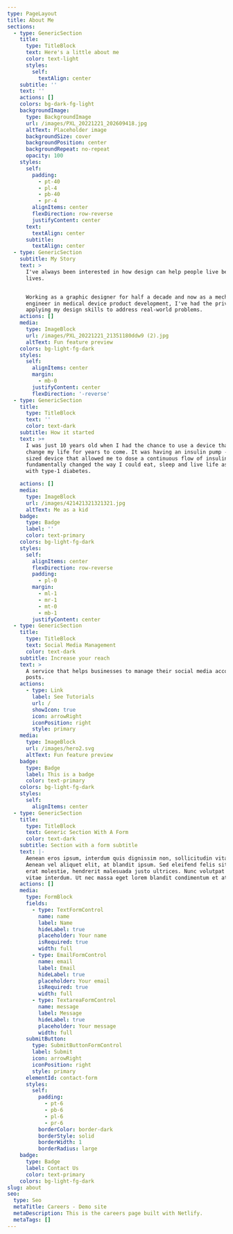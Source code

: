 ```yaml
---
type: PageLayout
title: About Me
sections:
  - type: GenericSection
    title:
      type: TitleBlock
      text: Here's a little about me
      color: text-light
      styles:
        self:
          textAlign: center
    subtitle: ''
    text: ''
    actions: []
    colors: bg-dark-fg-light
    backgroundImage:
      type: BackgroundImage
      url: /images/PXL_20221221_202609418.jpg
      altText: Placeholder image
      backgroundSize: cover
      backgroundPosition: center
      backgroundRepeat: no-repeat
      opacity: 100
    styles:
      self:
        padding:
          - pt-40
          - pl-4
          - pb-40
          - pr-4
        alignItems: center
        flexDirection: row-reverse
        justifyContent: center
      text:
        textAlign: center
      subtitle:
        textAlign: center
  - type: GenericSection
    subtitle: My Story
    text: >
      I've always been interested in how design can help people live better
      lives. 


      Working as a graphic designer for half a decade and now as a mechanical
      engineer in medical device product development, I've had the privilege of
      applying my design skills to address real-world problems.
    actions: []
    media:
      type: ImageBlock
      url: /images/PXL_20221221_21351180ddw9 (2).jpg
      altText: Fun feature preview
    colors: bg-light-fg-dark
    styles:
      self:
        alignItems: center
        margin:
          - mb-0
        justifyContent: center
        flexDirection: '-reverse'
  - type: GenericSection
    title:
      type: TitleBlock
      text: ''
      color: text-dark
    subtitle: How it started
    text: >+
      I was just 10 years old when I had the chance to use a device that would
      change my life for years to come. It was having an insulin pump - a pocket
      sized device that allowed me to dose a continuous flow of insulin - that
      fundamentally changed the way I could eat, sleep and live life as a kid
      with type-1 diabetes.

    actions: []
    media:
      type: ImageBlock
      url: /images/421421321321321.jpg
      altText: Me as a kid
    badge:
      type: Badge
      label: ''
      color: text-primary
    colors: bg-light-fg-dark
    styles:
      self:
        alignItems: center
        flexDirection: row-reverse
        padding:
          - pl-0
        margin:
          - ml-1
          - mr-1
          - mt-0
          - mb-1
        justifyContent: center
  - type: GenericSection
    title:
      type: TitleBlock
      text: Social Media Management
      color: text-dark
    subtitle: Increase your reach
    text: >
      A service that helps businesses to manage their social media accounts and
      posts.
    actions:
      - type: Link
        label: See Tutorials
        url: /
        showIcon: true
        icon: arrowRight
        iconPosition: right
        style: primary
    media:
      type: ImageBlock
      url: /images/hero2.svg
      altText: Fun feature preview
    badge:
      type: Badge
      label: This is a badge
      color: text-primary
    colors: bg-light-fg-dark
    styles:
      self:
        alignItems: center
  - type: GenericSection
    title:
      type: TitleBlock
      text: Generic Section With A Form
      color: text-dark
    subtitle: Section with a form subtitle
    text: |-
      Aenean eros ipsum, interdum quis dignissim non, sollicitudin vitae nisl.
      Aenean vel aliquet elit, at blandit ipsum. Sed eleifend felis sit amet
      erat molestie, hendrerit malesuada justo ultrices. Nunc volutpat at erat
      vitae interdum. Ut nec massa eget lorem blandit condimentum et at risus.
    actions: []
    media:
      type: FormBlock
      fields:
        - type: TextFormControl
          name: name
          label: Name
          hideLabel: true
          placeholder: Your name
          isRequired: true
          width: full
        - type: EmailFormControl
          name: email
          label: Email
          hideLabel: true
          placeholder: Your email
          isRequired: true
          width: full
        - type: TextareaFormControl
          name: message
          label: Message
          hideLabel: true
          placeholder: Your message
          width: full
      submitButton:
        type: SubmitButtonFormControl
        label: Submit
        icon: arrowRight
        iconPosition: right
        style: primary
      elementId: contact-form
      styles:
        self:
          padding:
            - pt-6
            - pb-6
            - pl-6
            - pr-6
          borderColor: border-dark
          borderStyle: solid
          borderWidth: 1
          borderRadius: large
    badge:
      type: Badge
      label: Contact Us
      color: text-primary
    colors: bg-light-fg-dark
slug: about
seo:
  type: Seo
  metaTitle: Careers - Demo site
  metaDescription: This is the careers page built with Netlify.
  metaTags: []
---
```

